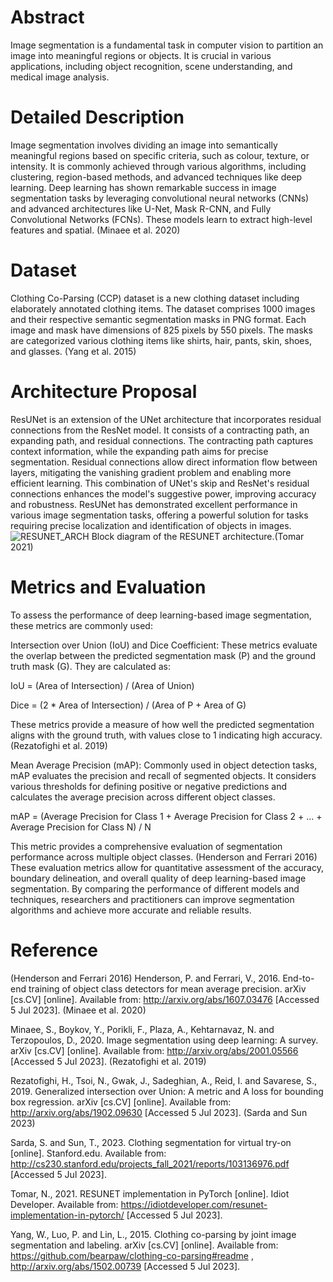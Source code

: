 # Abstract
Image segmentation is a fundamental task in computer vision to partition an image into meaningful regions or objects. It is crucial in various applications, including object recognition, scene understanding, and medical image analysis. 

# Detailed Description
Image segmentation involves dividing an image into semantically meaningful regions based on specific criteria, such as colour, texture, or intensity. It is commonly achieved through various algorithms, including clustering, region-based methods, and advanced techniques like deep learning.
Deep learning has shown remarkable success in image segmentation tasks by leveraging convolutional neural networks (CNNs) and advanced architectures like U-Net, Mask R-CNN, and Fully Convolutional Networks (FCNs). These models learn to extract high-level features and spatial. (Minaee et al. 2020)

# Dataset
Clothing Co-Parsing (CCP) dataset is a new clothing dataset including elaborately annotated clothing items. The dataset comprises 1000 images and their respective semantic segmentation masks in PNG format. Each image and mask have dimensions of 825 pixels by 550 pixels. The masks are categorized various clothing items like shirts, hair, pants, skin, shoes, and glasses. (Yang et al. 2015)

# Architecture Proposal
ResUNet is an extension of the UNet architecture that incorporates residual connections from the ResNet model. It consists of a contracting path, an expanding path, and residual connections. The contracting path captures context information, while the expanding path aims for precise segmentation. Residual connections allow direct information flow between layers, mitigating the vanishing gradient problem and enabling more efficient learning. This combination of UNet's skip and ResNet's residual connections enhances the model's suggestive power, improving accuracy and robustness. ResUNet has demonstrated excellent performance in various image segmentation tasks, offering a powerful solution for tasks requiring precise localization and identification of objects in images.![RESUNET_ARCH](https://github.com/SwarajSingh3005/ASE_Submission/assets/114939556/ed74240d-d7bf-4c65-8fee-7d082136e6f6)
Block diagram of the RESUNET architecture.(Tomar 2021)


# Metrics and Evaluation
To assess the performance of deep learning-based image segmentation, these metrics are commonly used:

Intersection over Union (IoU) and Dice Coefficient: These metrics evaluate the overlap between the predicted segmentation mask (P) and the ground truth mask (G). They are calculated as:

IoU = (Area of Intersection) / (Area of Union)

Dice = (2 * Area of Intersection) / (Area of P + Area of G)

These metrics provide a measure of how well the predicted segmentation aligns with the ground truth, with values close to 1 indicating high accuracy. (Rezatofighi et al. 2019)


Mean Average Precision (mAP): Commonly used in object detection tasks, mAP evaluates the precision and recall of segmented objects. It considers various thresholds for defining positive or negative predictions and calculates the average precision across different object classes.

mAP = (Average Precision for Class 1 + Average Precision for Class 2 + ... + Average Precision for Class N) / N


This metric provides a comprehensive evaluation of segmentation performance across multiple object classes. (Henderson and Ferrari 2016)
These evaluation metrics allow for quantitative assessment of the accuracy, boundary delineation, and overall quality of deep learning-based image segmentation. By comparing the performance of different models and techniques, researchers and practitioners can improve segmentation algorithms and achieve more accurate and reliable results.

# Reference
(Henderson and Ferrari 2016)
Henderson, P. and Ferrari, V., 2016. End-to-end training of object class detectors for mean average precision. arXiv [cs.CV] [online]. Available from: http://arxiv.org/abs/1607.03476 [Accessed 5 Jul 2023].
(Minaee et al. 2020)

Minaee, S., Boykov, Y., Porikli, F., Plaza, A., Kehtarnavaz, N. and Terzopoulos, D., 2020. Image segmentation using deep learning: A survey. arXiv [cs.CV] [online]. Available from: http://arxiv.org/abs/2001.05566 [Accessed 5 Jul 2023].
(Rezatofighi et al. 2019)

Rezatofighi, H., Tsoi, N., Gwak, J., Sadeghian, A., Reid, I. and Savarese, S., 2019. Generalized intersection over Union: A metric and A loss for bounding box regression. arXiv [cs.CV] [online]. Available from: http://arxiv.org/abs/1902.09630 [Accessed 5 Jul 2023].
(Sarda and Sun 2023)

Sarda, S. and Sun, T., 2023. Clothing segmentation for virtual try-on [online]. Stanford.edu. Available from: http://cs230.stanford.edu/projects_fall_2021/reports/103136976.pdf [Accessed 5 Jul 2023].

Tomar, N., 2021. RESUNET implementation in PyTorch [online]. Idiot Developer. Available from: https://idiotdeveloper.com/resunet-implementation-in-pytorch/ [Accessed 5 Jul 2023].

Yang, W., Luo, P. and Lin, L., 2015. Clothing co-parsing by joint image segmentation and labeling. arXiv [cs.CV] [online]. Available from: https://github.com/bearpaw/clothing-co-parsing#readme ,  http://arxiv.org/abs/1502.00739 [Accessed 5 Jul 2023].
